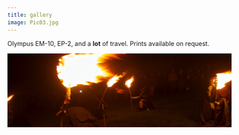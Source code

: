 ```yaml
---
title: gallery
image: Pic03.jpg
---
```


Olympus EM-10, EP-2, and a <b>lot</b> of travel. Prints available on request.

<div class="box alt">
					<div class="row uniform 50%">
						<div class="4u"><span class="image fit"><a href="https://www.flickr.com/photos/umbriel/27294628299/in/album-72157675488876997/"><img src="assets/images/Pic04.jpg" alt="" /></a></span></div>
        </div>
</div>
 
